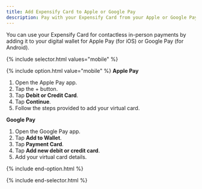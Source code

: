 ```yaml
---
title: Add Expensify Card to Apple or Google Pay
description: Pay with your Expensify Card from your Apple or Google Pay wallet
---
```

<div id="new-expensify" markdown="1">

You can use your Expensify Card for contactless in-person payments by adding it to your digital wallet for Apple Pay (for iOS) or Google Pay (for Android).

{% include selector.html values="mobile" %}

{% include option.html value="mobile" %}
**Apple Pay**

1. Open the Apple Pay app.
2. Tap the + button.
3. Tap **Debit or Credit Card**.
4. Tap **Continue**.
5. Follow the steps provided to add your virtual card.

**Google Pay**

1. Open the Google Pay app.
2. Tap **Add to Wallet**.
3. Tap **Payment Card**.
4. Tap **Add new debit or credit card**.
5. Add your virtual card details.

{% include end-option.html %}

{% include end-selector.html %}

</div>
